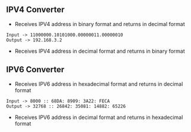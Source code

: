 ## IPV4 Converter
- Receives IPV4 address in binary format and returns in decimal format
```
Input -> 11000000.10101000.00000011.00000010
Output -> 192.168.3.2
```
- Receives IPV4 address in decimal format and returns in binary format

## IPV6 Converter
- Receives IPV6 address in hexadecimal format and returns in decimal format
```
Input -> 8000 :: 68DA: 8909: 3A22: FECA
Output -> 32768 :: 26842: 35081: 14882: 65226
```
- Receives IPV6 address in decimal format and returns in hexadecimal format